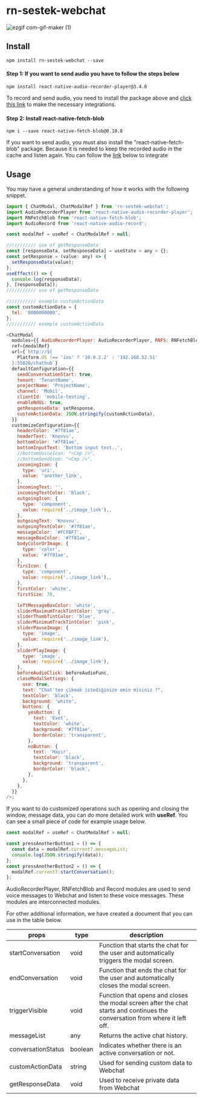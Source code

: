 # rn-sestek-webchat

![ezgif com-gif-maker (1)](https://user-images.githubusercontent.com/52356400/165738752-cd7f55a2-0c90-47b5-bad0-ad7b56cc2103.gif)

## Install

```
npm install rn-sestek-webchat --save
```

#### Step 1: If you want to send audio you have to follow the steps below

```
npm install react-native-audio-recorder-player@3.4.0
```

To record and send audio, you need to install the package above and [click this link](https://www.npmjs.com/package/react-native-audio-recorder-player) to make the necessary integrations.

#### Step 2: Install react-native-fetch-blob

```
npm i --save react-native-fetch-blob@0.10.8
```

If you want to send audio, you must also install the "react-native-fetch-blob" package. Because it is needed to keep the recorded audio in the cache and listen again.
You can follow the [link](https://www.npmjs.com/package/react-native-fetch-blob) below to integrate

## Usage

You may have a general understanding of how it works with the following snippet.

```javascript
import { ChatModal, ChatModalRef } from 'rn-sestek-webchat';
import AudioRecorderPlayer from 'react-native-audio-recorder-player';
import RNFetchBlob from 'react-native-fetch-blob';
import AudioRecord from 'react-native-audio-record';

const modalRef = useRef < ChatModalRef > null;

/////////// use of getResponseData
const [responseData, setResponseData] = useState < any > {};
const setResponse = (value: any) => {
  setResponseData(value);
};
useEffect(() => {
  console.log(responseData);
}, [responseData]);
/////////// use of getResponseData

/////////// example customActionData
const customActionData = {
  tel: '0000000000',
};
/////////// example customActionData

<ChatModal
  modules={{ AudioRecorderPlayer: AudioRecorderPlayer, RNFS: RNFetchBlob,RNSlider: Slider, RNWebView:WebView , Record:AudioRecord }}
  ref={modalRef}
  url={`http://${
    Platform.OS !== 'ios' ? '10.0.2.2' : '192.168.52.51'
  }:55020/chathub`}
  defaultConfiguration={{
    sendConversationStart: true,
    tenant: 'TenantName',
    projectName: 'ProjectName',
    channel: 'Mobil',
    clientId: 'mobile-testing',
    enableNdUi: true,
    getResponseData: setResponse,
    customActionData: JSON.stringify(customActionData),
  }}
  customizeConfiguration={{
    headerColor: '#7f81ae',
    headerText: 'Knovvu',
    bottomColor: '#7f81ae',
    bottomInputText: 'Bottom input text..',
    //bottomVoiceIcon: "<Cmp />",
    //bottomSendIcon: "<Cmp />",
    incomingIcon: {
      type: 'uri',
      value: 'another_link',
    },
    incomingText: '',
    incomingTextColor: 'black',
    outgoingIcon: {
      type: 'component',
      value: require('../image_link'),,
    },
    outgoingText: 'Knovvu',
    outgoingTextColor: '#7f81ae',
    messageColor: '#FCFBF7',
    messageBoxColor: '#7f81ae',
    bodyColorOrImage: {
      type: 'color',
      value: '#7f81ae',
    },
    firsIcon: {
      type: 'component',
      value: require('../image_link'),,
    },
    firstColor: 'white',
    firstSize: 70,

    leftMessageBoxColor: 'white',
    sliderMaximumTrackTintColor: 'gray',
    sliderThumbTintColor: 'blue',
    sliderMinimumTrackTintColor: 'pink',
    sliderPauseImage: {
      type: 'image',
      value: require('../image_link'),
    },
    sliderPlayImage: {
      type: 'image',
      value: require('../image_link'),
    },
    beforeAudioClick: beforeAudioFunc,
    closeModalSettings: {
      use: true,
      text: "Chat'ten çıkmak istediğinize emin misiniz ?",
      textColor: 'black',
      background: 'white',
      buttons: {
        yesButton: {
          text: 'Evet',
          textColor: 'white',
          background: '#7f81ae',
          borderColor: 'transparent',
        },
        noButton: {
          text: 'Hayır',
          textColor: 'black',
          background: 'transparent',
          borderColor: 'black',
        },
      },
    },
  }}
/>;
```

If you want to do customized operations such as opening and closing the window, message data, you can do more detailed work with **useRef**.
You can see a small piece of code for example usage below.

```javascript
const modalRef = useRef < ChatModalRef > null;

const pressAnotherButton1 = () => {
  const data = modalRef.current?.messageList;
  console.log(JSON.stringify(data));
};
const pressAnotherButton2 = () => {
  modalRef.current?.startConversation();
};
```

AudioRecorderPlayer, RNFetchBlob and Record modules are used to send voice messages to Webchat and listen to these voice messages. These modules are interconnected modules. 


For other additional information, we have created a document that you can use in the table below.

| props              | type    | description                                                                                                                  |
| ------------------ | ------- | ---------------------------------------------------------------------------------------------------------------------------- |
| startConversation  | void    | Function that starts the chat for the user and automatically triggers the modal screen.                                      |
| endConversation    | void    | Function that ends the chat for the user and automatically closes the modal screen.                                          |
| triggerVisible     | void    | Function that opens and closes the modal screen after the chat starts and continues the conversation from where it left off. |
| messageList        | any     | Returns the active chat history.                                                                                             |
| conversationStatus | boolean | Indicates whether there is an active conversation or not.                                                                    |
| customActionData | string | Used for sending custom data to Webchat                                                                   |
| getResponseData | void | Used to receive private data from Webchat                                                                   |

